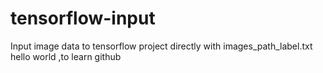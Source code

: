 # tensorflow-input
 Input image data to tensorflow project directly with   images_path_label.txt
 hello world ,to learn github
